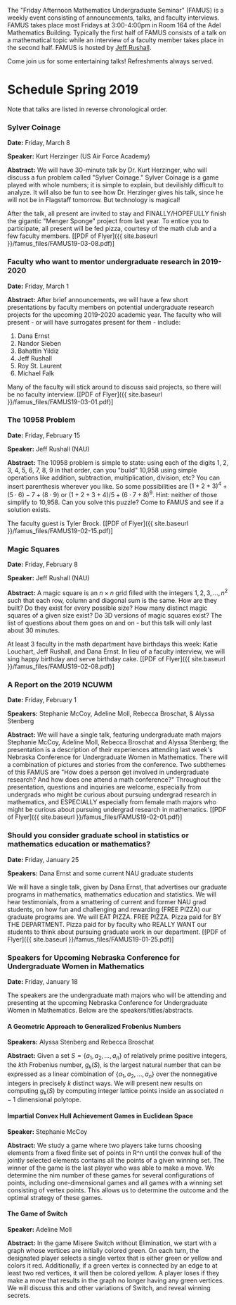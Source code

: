 The "Friday Afternoon Mathematics Undergraduate Seminar" (FAMUS) is a weekly event consisting of announcements, talks, and faculty interviews.  FAMUS takes place most Fridays at 3:00-4:00pm in Room 164 of the Adel Mathematics Building.  Typically the first half of FAMUS consists of a talk on a mathematical topic while an interview of a faculty member takes place in the second half. FAMUS is hosted by [Jeff Rushall](https://nau.edu/cefns/natsci/math/directory-full-time/rushall-jeff/).

Come join us for some entertaining talks!  Refreshments always served.

# Schedule Spring 2019 #

Note that talks are listed in reverse chronological order.

### Sylver Coinage

**Date:** Friday, March 8

**Speaker:** Kurt Herzinger (US Air Force Academy)

**Abstract:** We will have 30-minute talk by Dr. Kurt Herzinger, who will discuss a fun problem called "Sylver Coinage."  Sylver Coinage is a game played with whole numbers; it is simple to explain, but devilishly difficult to analyze.  It will also be fun to see how Dr. Herzinger gives his talk, since he will not be in Flagstaff tomorrow.  But technology is magical!

After the talk, all present are invited to stay and FINALLY/HOPEFULLY finish the gigantic "Menger Sponge" project from last year.  To entice you to participate, all present will be fed pizza, courtesy of the math club and a few faculty members.  [[PDF of Flyer]({{ site.baseurl }}/famus_files/FAMUS19-03-08.pdf)]

### Faculty who want to mentor undergraduate research in 2019-2020

**Date:** Friday, March 1

**Abstract:** After brief announcements, we will have a few short presentations by faculty members on potential undergraduate research projects for the upcoming 2019-2020 academic year. The faculty who will present - or will have surrogates present for them - include:

1. Dana Ernst
2. Nandor Sieben
3. Bahattin Yildiz
4. Jeff Rushall
5. Roy St. Laurent
6. Michael Falk

Many of the faculty will stick around to discuss said projects, so there will be no faculty interview.  [[PDF of Flyer]({{ site.baseurl }}/famus_files/FAMUS19-03-01.pdf)]

### The 10958 Problem

**Date:** Friday, February 15

**Speaker:** Jeff Rushall (NAU)

**Abstract:** The 10958 problem is simple to state: using each of the digits 1, 2, 3, 4, 5, 6, 7, 8, 9 in that order, can you "build" 10,958 using simple operations like addition, subtraction, multiplication, division, etc?  You can insert parenthesis wherever you like.  So some possibilities are $(1+2+3)^4 +(5\cdot 6)-7 +(8\cdot 9)$ or $(1+2+3+4)/5 + (6\cdot 7+8)^9$.  Hint: neither of those simplify to 10,958.  Can you solve this puzzle?  Come to FAMUS and see if a solution exists.

The faculty guest is Tyler Brock.  [[PDF of Flyer]({{ site.baseurl }}/famus_files/FAMUS19-02-15.pdf)]

### Magic Squares

**Date:** Friday, February 8

**Speaker:** Jeff Rushall (NAU)

**Abstract:** A magic square is an $n\times n$ grid filled with the integers $1, 2, 3,\ldots, n^2$ such that each row, column and diagonal sum is the same.  How are they built?  Do they exist for every possible size?  How many distinct magic squares of a given size exist?  Do 3D versions of magic squares exist?  The list of questions about them goes on and on - but this talk will only last about 30 minutes.

At least 3 faculty in the math department have birthdays this week: Katie Louchart, Jeff Rushall, and Dana Ernst.  In lieu of a faculty interview, we will sing happy birthday and serve birthday cake.  [[PDF of Flyer]({{ site.baseurl }}/famus_files/FAMUS19-02-08.pdf)]

### A Report on the 2019 NCUWM

**Date:** Friday, February 1

**Speakers:** Stephanie McCoy, Adeline Moll, Rebecca Broschat, &amp; Alyssa Stenberg

**Abstract:** We will have a single talk, featuring undergraduate math majors Stephanie McCoy, Adeline Moll, Rebecca Broschat and Alyssa Stenberg; the presentation is a description of their experiences attending last week's Nebraska Conference for Undergraduate Women in Mathematics.  There will a combination of pictures and stories from the conference. Two subthemes of this FAMUS are "How does a person get involved in undergraduate research?  And how does one attend a math conference?"  Throughout the presentation, questions and inquiries are welcome, especially from undergrads who might be curious about pursuing undergrad research in mathematics, and ESPECIALLY especially from female math majors who might be curious about pursuing undergrad research in mathematics. [[PDF of Flyer]({{ site.baseurl }}/famus_files/FAMUS19-02-01.pdf)]

### Should you consider graduate school in statistics or mathematics education or mathematics?

**Date:** Friday, January 25

**Speakers:** Dana Ernst and some current NAU graduate students

We will have a single talk, given by Dana Ernst, that advertises our graduate programs in mathematics, mathematics education and statistics.  We will hear testimonials, from a smattering of current and former NAU grad students, on how fun and challenging and rewarding (FREE PIZZA) our graduate programs are. We will EAT PIZZA.  FREE PIZZA.  Pizza paid for BY THE DEPARTMENT.  Pizza paid for by faculty who REALLY WANT our students to think about pursuing graduate work in our department.  [[PDF of Flyer]({{ site.baseurl }}/famus_files/FAMUS19-01-25.pdf)]

### Speakers for Upcoming Nebraska Conference for Undergraduate Women in Mathematics

**Date:** Friday, January 18

The speakers are the undergraduate math majors who will be attending and presenting at the upcoming Nebraska Conference for Undergraduate Women in Mathematics.  Below are the speakers/titles/abstracts.

#### A Geometric Approach to Generalized Frobenius Numbers

**Speakers:** Alyssa Stenberg and Rebecca Broschat

**Abstract:** Given a set $S = \{a_1, a_2, \ldots , a_n\}$ of relatively prime positive integers, the $k$th Frobenius number, $g_k(S)$, is the largest natural number that can be expressed as a linear combination of $\{a_1, a_2, \ldots , a_n\}$ over the nonnegative integers in precisely $k$ distinct ways. We will present new results on computing $g_k(S)$ by computing integer lattice points inside an associated $n − 1$ dimensional polytope.

#### Impartial Convex Hull Achievement Games in Euclidean Space

**Speaker:** Stephanie McCoy

**Abstract:** We study a game where two players take turns choosing elements from a fixed finite set of points in R^n until the convex hull of the jointly selected elements contains all the points of a given winning set.  The winner of the game is the last player who was able to make a move.  We determine the nim number of these games for several configurations of points, including one-dimensional games and all games with a winning set consisting of vertex points.  This allows us to determine the outcome and the optimal strategy of these games.

#### The Game of Switch

**Speaker:** Adeline Moll

**Abstract:** In the game Misere Switch without Elimination, we start with a graph whose vertices are initially colored green.  On each turn, the designated player selects a single vertex that is either green or yellow and colors it red.  Additionally, if a green vertex is connected by an edge to at least two red vertices, it will then be colored yellow.  A player loses if they make a move that results in the graph no longer having any green vertices.  We will discuss this and other variations of Switch, and reveal winning secrets.

<!-- The faculty guest interviewee this week is Shannon Guerrero. [[PDF of Flyer]({{ site.baseurl }}/famus_files/FAMUS18-12-07.pdf)] -->
